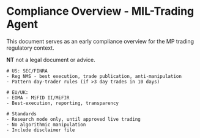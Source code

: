 # Compliance Overview - MIL-Trading Agent

This document serves as an early compliance overview for the MP trading regulatory context.

**NT** not a legal document or advice.

```mi
# US: SEC/FINRA
- Reg NMS - best execution, trade publication, anti-manipulation
- Pattern day-trader rules (if >3 day trades in 10 days)

# EU/UK:
- EOMA - MiFID II/MiFIR
- Best-execution, reporting, transparency

# Standards
- Research mode only, until approved live trading
- No algorithmic manipulation
- Include disclaimer file
```
